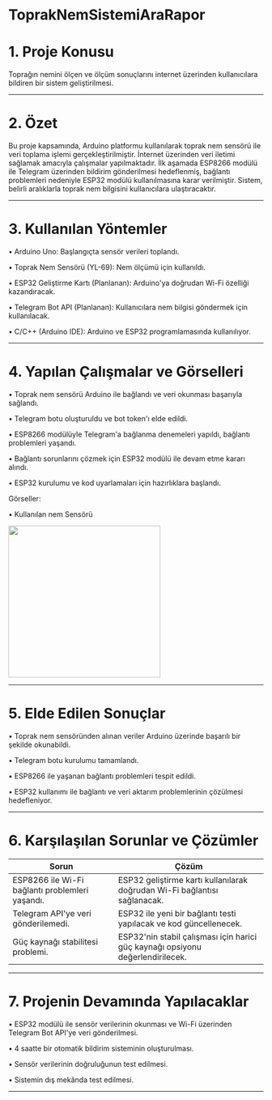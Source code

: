 # ToprakNemSistemiAraRapor

# 1. Proje Konusu
   
Toprağın nemini ölçen ve ölçüm sonuçlarını internet üzerinden kullanıcılara bildiren bir sistem geliştirilmesi.
________________________________________
# 2. Özet 
Bu proje kapsamında, Arduino platformu kullanılarak toprak nem sensörü ile veri toplama işlemi gerçekleştirilmiştir. İnternet üzerinden veri iletimi sağlamak amacıyla çalışmalar yapılmaktadır. İlk aşamada ESP8266 modülü ile Telegram üzerinden bildirim gönderilmesi hedeflenmiş, bağlantı problemleri nedeniyle ESP32 modülü kullanılmasına karar verilmiştir. Sistem, belirli aralıklarla toprak nem bilgisini kullanıcılara ulaştıracaktır.
________________________________________
# 3. Kullanılan Yöntemler

•	Arduino Uno: Başlangıçta sensör verileri toplandı.

•	Toprak Nem Sensörü (YL-69): Nem ölçümü için kullanıldı.

•	ESP32 Geliştirme Kartı (Planlanan): Arduino'ya doğrudan Wi-Fi özelliği kazandıracak.

•	Telegram Bot API (Planlanan): Kullanıcılara nem bilgisi göndermek için kullanılacak.

•	C/C++ (Arduino IDE): Arduino ve ESP32 programlamasında kullanılıyor.

________________________________________
# 4. Yapılan Çalışmalar ve Görselleri

•	Toprak nem sensörü Arduino ile bağlandı ve veri okunması başarıyla sağlandı.

•	Telegram botu oluşturuldu ve bot token'ı elde edildi.

•	ESP8266 modülüyle Telegram'a bağlanma denemeleri yapıldı, bağlantı problemleri yaşandı.

•	Bağlantı sorunlarını çözmek için ESP32 modülü ile devam etme kararı alındı.

•	ESP32 kurulumu ve kod uyarlamaları için hazırlıklara başlandı.

Görseller:

•	Kullanılan nem Sensörü

<img src="https://github.com/21360859018/ToprakNemSistemiAraRapor/raw/main/Figure/nemsensoru.jpg" width="300" />


________________________________________
# 5. Elde Edilen Sonuçlar

•	Toprak nem sensöründen alınan veriler Arduino üzerinde başarılı bir şekilde okunabildi.

•	Telegram botu kurulumu tamamlandı.

•	ESP8266 ile yaşanan bağlantı problemleri tespit edildi.

•	ESP32 kullanımı ile bağlantı ve veri aktarım problemlerinin çözülmesi hedefleniyor.

________________________________________
# 6. Karşılaşılan Sorunlar ve Çözümler

| **Sorun**                                  | **Çözüm**                                                                |
|--------------------------------------------|---------------------------------------------------------------------------|
| ESP8266 ile Wi-Fi bağlantı problemleri yaşandı. | ESP32 geliştirme kartı kullanılarak doğrudan Wi-Fi bağlantısı sağlanacak. |
| Telegram API'ye veri gönderilemedi.        | ESP32 ile yeni bir bağlantı testi yapılacak ve kod güncellenecek.       |
| Güç kaynağı stabilitesi problemi.           | ESP32'nin stabil çalışması için harici güç kaynağı opsiyonu değerlendirilecek. |

________________________________________
# 7. Projenin Devamında Yapılacaklar

•	ESP32 modülü ile sensör verilerinin okunması ve Wi-Fi üzerinden Telegram Bot API'ye veri gönderilmesi.

•	4 saatte bir otomatik bildirim sisteminin oluşturulması.

•	Sensör verilerinin doğruluğunun test edilmesi.

•	Sistemin dış mekânda test edilmesi.

________________________________________

